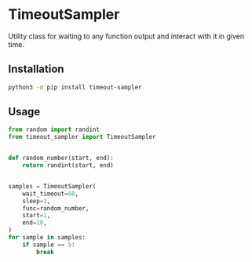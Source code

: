# TimeoutSampler

Utility class for waiting to any function output and interact with it in given time.

## Installation

```bash
python3 -m pip install timeout-sampler
```

## Usage

```python
from random import randint
from timeout_sampler import TimeoutSampler


def random_number(start, end):
    return randint(start, end)


samples = TimeoutSampler(
    wait_timeout=60,
    sleep=1,
    func=random_number,
    start=1,
    end=10,
)
for sample in samples:
    if sample == 5:
        break
```
